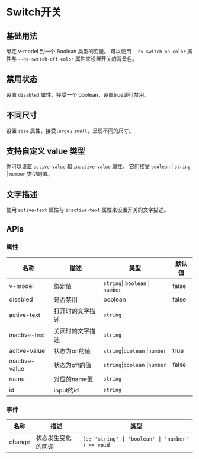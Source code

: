 # Switch开关

## 基础用法

绑定 v-model 到一个 Boolean 类型的变量。 可以使用 `--hx-switch-on-color` 属性与 `--hx-switch-off-color` 属性来设置开关的背景色。
<preview path="../demos/Switch/SwitchBasic.vue"></preview>

## 禁用状态

设置 `disabled` 属性，接受一个 boolean，设置true即可禁用。
<preview path="../demos/Switch/SwitchDisable.vue"></preview>

## 不同尺寸

设置 `size` 属性，接受`large` / `small`，呈现不同的尺寸。
<preview path="../demos/Switch/SwitchSize.vue"></preview>

## 支持自定义 value 类型

你可以设置 `active-value` 和 `inactive-value` 属性， 它们接受 `boolean` | `string` | `number` 类型的值。
<preview path="../demos/Switch/SwitchActiveValue.vue"></preview>

## 文字描述

使用 `active-text` 属性与 `inactive-text` 属性来设置开关的文字描述。
<preview path="../demos/Switch/SwitchActiveText.vue"></preview>

## APIs

### 属性

| 名称           | 描述             | 类型                             | 默认值 |
| -------------- | ---------------- | -------------------------------- | ------ |
| v-model        | 绑定值           | `string`\| `boolean` \| `number` | false  |
| disabled       | 是否禁用         | boolean                          | false  |
| active-text    | 打开时的文字描述 | `string`                         |        |
| inactive-text  | 关闭时的文字描述 | `string`                         |        |
| acitve-value   | 状态为on的值     | `string`\|`boolean` \|`number`   | true   |
| inactive-value | 状态为off的值    | `string`\|`boolean` \|`number`   | false  |
| name           | 对应的name值     | `string`                         |        |
| id             | input的id        | `string`                         |        |

### 事件

| 名称   | 描述               | 类型                                              |
| ------ | ------------------ | ------------------------------------------------- |
| change | 状态发生变化的回调 | `(e: 'string' \| 'boolean' \| 'number' ) => void` |
